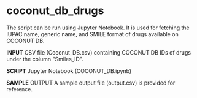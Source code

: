 # coconut_db_drugs
The script can be run using Jupyter Notebook. It is used for fetching the IUPAC name, generic name, and SMILE format of drugs available on COCONUT DB.

**INPUT** CSV file (Coconut_DB.csv) containing COCONUT DB IDs of drugs under the column "Smiles_ID".

**SCRIPT** Jupyter Notebook (COCONUT_DB.ipynb)

**SAMPLE** OUTPUT A sample output file (output.csv) is provided for reference.
